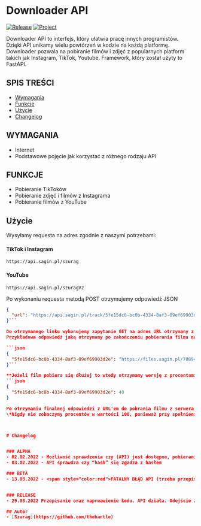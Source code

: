 # Downloader API
[![Release](https://img.shields.io/github/v/release/sagin-pl/downloader-api)](https://github.com/sagin-pl/Downloader-API/releases)
[![Project](https://img.shields.io/badge/project-SAGIN--PL-green)](https://github.com/sagin-pl)

Downloader API to interfejs, który ułatwia pracę innych programistów. Dzięki API unikamy wielu powtórzeń w kodzie na każdą platformę. Downloader pozwala na pobiranie filmów i zdjęć z popularnych platform takich jak Instagram, TikTok, Youtube. Framework, który został użyty to FastAPI.

## SPIS TREŚCI
- [Wymagania](#wymagania)
- [Funkcje](#funkcje)
- [Użycie](#użycie)
- [Changelog](#changelog)


## WYMAGANIA
- Internet
- Podstawowe pojęcie jak korzystać z różnego rodzaju API

## FUNKCJE
- Pobieranie TikToków
- Pobieranie zdjęć i filmów z Instagrama
- Pobieranie filmów z YouTube

## Użycie

Wysyłamy requesta na adres zgodnie z naszymi potrzebami:

#### TikTok i Instagram 
```https://api.sagin.pl/szurag```

#### YouTube
```https://api.sagin.pl/szuragV2```

Po wykonaniu requesta metodą POST otrzymujemy odpowiedź JSON
```json
{
  "url": "https://api.sagin.pl/track/5fe15dc6-bc0b-4334-8af3-09ef69903d2e"
}```

Do otrzymanego linku wykonujemy zapytanie GET na adres URL otrzymany z poprzedniego requesta.
Przykładowa odpowiedź jaką otrzymamy po zakończeniu pobierania filmu na serwer:

```json
{
  "5fe15dc6-bc0b-4334-8af3-09ef69903d2e": "https://files.sagin.pl/7089476830431841538.mp4",
}```

**Jeżeli film pobiera się dłużej to wtedy otrzymamy wersję z procentami w liczbie całkowitej (INT): **
```json
{
  "5fe15dc6-bc0b-4334-8af3-09ef69903d2e": 40
}

Po otrzymaniu finalnej odpowiedzi z URL'em do pobrania filmu z serwera, możemy go zapisać.
\*Nigdy nie zobaczymy procentów w wartości 100, ponieważ przy spełnieniu warunki (if procenty == 100) zamienia się na URL.



# Changelog


### ALPHA
- 02.02.2022 - Możliwość sprawdzenia czy (API) jest dostępne, pobieranie filmu z TikToka bez znaku wodnego platformy, możliwość pobrania samego dźwięku z filmu
- 03.02.2022 - API sprawdza czy “hash” się zgadza z hasłem

### BETA
- 13.03.2022 - <span style="color:red">FATALNY BŁĄD API (trzeba przepisać kod)</span>


### RELEASE
- 29.03.2022 Przepisanie oraz naprwawienie kodu. API działa. Odejście z koncepcji zabezpieczania API.

## Autor
- [Szurag](https://github.com/thebartle)
